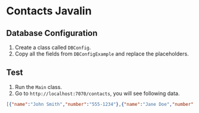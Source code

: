 # Contacts Javalin

## Database Configuration

1. Create a class called `DBConfig`.
2. Copy all the fields from `DBConfigExample` and replace the placeholders.

## Test

1. Run the `Main` class.
2. Go to `http://localhost:7070/contacts`, you will see following data.

```json
[{"name":"John Smith","number":"555-1234"},{"name":"Jane Doe","number":"555-5678"},{"name":"Bob Johnson","number":"555-9012"}]
```

